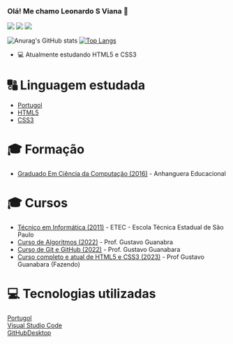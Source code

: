 ### Olá! Me chamo Leonardo S Viana 👋

<div align="left">
  <a href="https://www.instagram.com/leosviana_/" target="_blank"><img src="https://img.shields.io/badge/-Instagram-%23E4405F?style=for-the-badge&logo=instagram&logoColor=white" target="_blank"></a>
  <a href = "mailto:leosiqueiraviana@gmail.com"><img src="https://img.shields.io/badge/-Gmail-%23333?style=for-the-badge&logo=gmail&logoColor=white" target="_blank"></a>
  <a href="https://www.linkedin.com/in/leonardo-viana-8272161aa/" target="_blank"><img src="https://img.shields.io/badge/-LinkedIn-%230077B5?style=for-the-badge&logo=linkedin&logoColor=white" target="_blank"></a>
  <!-- <a href="https://www.youtube.com/channel/UC5ppP6bCt-2JGMh3nTs37kQ"><img src="https://img.shields.io/badge/YouTube-FF0000?style=for-the-badge&logo=youtube&logoColor=white" target="_blank"></a> -->
  <!-- <a href="https://discord.gg/Argemiro#3907" target="_blank"><img src="https://img.shields.io/badge/Discord-7289DA?style=for-the-badge&logo=discord&logoColor=white" target="_blank"></a> -->
</div>

![Anurag's GitHub stats](https://github-readme-stats.vercel.app/api?username=leosviana&show_icons=true&theme=tokyonight)
[![Top Langs](https://github-readme-stats.vercel.app/api/top-langs/?username=leosviana&layout=compact&theme=tokyonight)](https://github.com/leosviana/github-readme-stats)

- :computer: Atualmente estudando HTML5 e CSS3

# :capital_abcd: Linguagem estudada
- [Portugol](https://pt.wikipedia.org/wiki/Portugol)<br>
- [HTML5](https://pt.wikipedia.org/wiki/HTML5)<br>
- [CSS3](https://pt.wikipedia.org/wiki/CSS3)<br>

# :mortar_board: Formação
- [Graduado Em Ciência da Computação (2016)](https://www.anhanguera.com/) - Anhanguera Educacional<br>

# :mortar_board: Cursos
- [Técnico em Informática (2011)](http://www.etesaopaulo.com.br/) - ETEC - Escola Técnica Estadual de São Paulo<br>
- [Curso de Algoritmos (2022)](https://www.youtube.com/playlist?list=PLHz_AreHm4dmSj0MHol_aoNYCSGFqvfXV) - Prof. Gustavo Guanabra<br>
- [Curso de Git e GitHub (2022)](https://www.youtube.com/playlist?list=PLHz_AreHm4dm7ZULPAmadvNhH6vk9oNZA) - Prof. Gustavo Guanabara<br>
- [Curso completo e atual de HTML5 e CSS3 (2023)](https://www.youtube.com/playlist?list=PLHz_AreHm4dkZ9-atkcmcBaMZdmLHft8n) - Prof Gustavo Guanabara (Fazendo)

<!-- # :books:Livros Lidos
- [Código limpo: Habilidades práticas do Agile Software](https://amzn.to/3hWYPDH) - Robert C. Martin (Autor)<br> -->

# :computer: Tecnologias utilizadas
[Portugol](https://dgadelha.github.io/Portugol-Webstudio/)<br>
[Visual Studio Code](https://code.visualstudio.com/)<br>
[GitHubDesktop](https://desktop.github.com/)<br>
